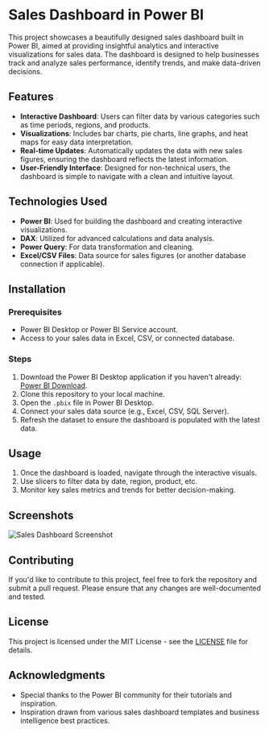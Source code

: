 # Sales Dashboard in Power BI

This project showcases a beautifully designed sales dashboard built in Power BI, aimed at providing insightful analytics and interactive visualizations for sales data. The dashboard is designed to help businesses track and analyze sales performance, identify trends, and make data-driven decisions.

## Features

- **Interactive Dashboard**: Users can filter data by various categories such as time periods, regions, and products.
- **Visualizations**: Includes bar charts, pie charts, line graphs, and heat maps for easy data interpretation.
- **Real-time Updates**: Automatically updates the data with new sales figures, ensuring the dashboard reflects the latest information.
- **User-Friendly Interface**: Designed for non-technical users, the dashboard is simple to navigate with a clean and intuitive layout.

## Technologies Used

- **Power BI**: Used for building the dashboard and creating interactive visualizations.
- **DAX**: Utilized for advanced calculations and data analysis.
- **Power Query**: For data transformation and cleaning.
- **Excel/CSV Files**: Data source for sales figures (or another database connection if applicable).

## Installation

### Prerequisites

- Power BI Desktop or Power BI Service account.
- Access to your sales data in Excel, CSV, or connected database.

### Steps

1. Download the Power BI Desktop application if you haven't already: [Power BI Download](https://powerbi.microsoft.com/downloads/).
2. Clone this repository to your local machine.
3. Open the `.pbix` file in Power BI Desktop.
4. Connect your sales data source (e.g., Excel, CSV, SQL Server).
5. Refresh the dataset to ensure the dashboard is populated with the latest data.

## Usage

1. Once the dashboard is loaded, navigate through the interactive visuals.
2. Use slicers to filter data by date, region, product, etc.
3. Monitor key sales metrics and trends for better decision-making.

## Screenshots

![Sales Dashboard Screenshot](path/to/screenshot.png)

## Contributing

If you'd like to contribute to this project, feel free to fork the repository and submit a pull request. Please ensure that any changes are well-documented and tested.

## License

This project is licensed under the MIT License - see the [LICENSE](LICENSE) file for details.

## Acknowledgments

- Special thanks to the Power BI community for their tutorials and inspiration.
- Inspiration drawn from various sales dashboard templates and business intelligence best practices.

